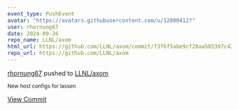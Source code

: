 ```yaml
---
event_type: PushEvent
avatar: "https://avatars.githubusercontent.com/u/12800412?"
user: rhornung67
date: 2024-09-26
repo_name: LLNL/axom
html_url: https://github.com/LLNL/axom/commit/f3f6f5abe9cf28aa585397c4221408d71b02c4a3
repo_url: https://github.com/LLNL/axom
---
```


<a href='https://github.com/rhornung67' target='_blank'>rhornung67</a> pushed to <a href='https://github.com/LLNL/axom' target='_blank'>LLNL/axom</a>

<small>New host configs for lassen</small>

<a href='https://github.com/LLNL/axom/commit/f3f6f5abe9cf28aa585397c4221408d71b02c4a3' target='_blank'>View Commit</a>
